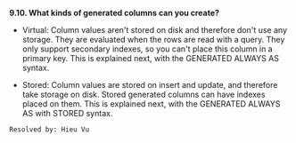 **9.10. What kinds of generated columns can you create?**

+ Virtual: Column values aren't stored on disk and therefore don't use any
storage. They are evaluated when the rows are read with a query. They only
support secondary indexes, so you can't place this column in a primary key.
This is explained next, with the GENERATED ALWAYS AS syntax.

+ Stored: Column values are stored on insert and update, and therefore take
storage on disk. Stored generated columns can have indexes placed on them.
This is explained next, with the GENERATED ALWAYS AS with STORED syntax.

`Resolved by: Hieu Vu`
